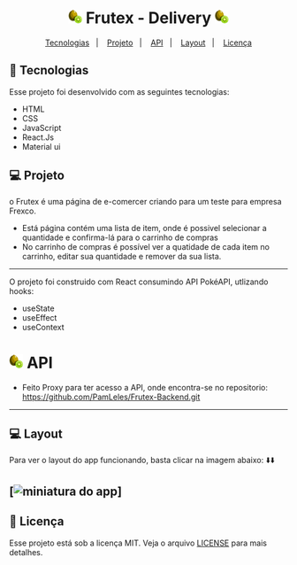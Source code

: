 <h1 align="center">
<img widht='25px' height='25px' src="./src/assets/icons/kiwi.png"/> 
 Frutex - Delivery
<img widht='25px' height='25px' src="./src/assets/icons/kiwi.png"/>
</h1>
<p  align="center">
  <a href="#-tecnologias">Tecnologias</a>&nbsp;&nbsp;&nbsp;|&nbsp;&nbsp;&nbsp;
  <a href="#-projeto">Projeto</a>&nbsp;&nbsp;&nbsp;|&nbsp;&nbsp;&nbsp;
  <a href="#-api">API</a>&nbsp;&nbsp;&nbsp;|&nbsp;&nbsp;&nbsp; 
  <a href="#-layout">Layout</a>&nbsp;&nbsp;&nbsp;|&nbsp;&nbsp;&nbsp;
  <a href="#-licença">Licença</a>
  
</p>

## 🚀 Tecnologias

Esse projeto foi desenvolvido com as seguintes tecnologias:

- HTML
- CSS
- JavaScript
- React.Js
- Material ui

## 💻 Projeto

<p> o Frutex é uma página de e-comercer criando para um teste para empresa Frexco. <p>

- Está página contém uma lista de item, onde é possivel selecionar a quantidade e confirma-lá para o carrinho de compras
- No carrinho de compras é possível ver a quatidade de cada item no carrinho, editar sua quantidade e remover da sua lista.

---

<p> O projeto foi construido com React consumindo API PokéAPI, utlizando hooks:</p>
<ul>
<li> useState</li>
<li> useEffect</li>
<li> useContext</li>
</ul>
<p>

# <img widht='25px' height='25px' src="./src/assets/icons/kiwi.png"/> API

- Feito Proxy para ter acesso a API, onde encontra-se no repositorio: https://github.com/PamLeles/Frutex-Backend.git

---

## 💻 Layout

<p> Para ver o layout do app funcionando, basta clicar na imagem abaixo: ⬇️⬇️ </p>

## [![miniatura do app](<link foto>)]

## 📰 Licença

Esse projeto está sob a licença MIT. Veja o arquivo [LICENSE](LICENSE.md) para mais detalhes.
